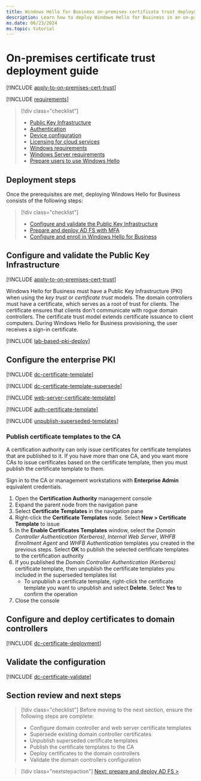 ```yaml
---
title: Windows Hello for Business on-premises certificate trust deployment guide
description: Learn how to deploy Windows Hello for Business in an on-premises, certificate trust scenario.
ms.date: 06/23/2024
ms.topic: tutorial
---
```


# On-premises certificate trust deployment guide

[!INCLUDE [apply-to-on-premises-cert-trust](includes/apply-to-on-premises-cert-trust.md)]

[!INCLUDE [requirements](includes/requirements.md)]

> [!div class="checklist"]
>
> - [Public Key Infrastructure](index.md#pki-requirements)
> - [Authentication](index.md#authentication-to-microsoft-entra-id)
> - [Device configuration](index.md#device-configuration-options)
> - [Licensing for cloud services](index.md#licensing-for-cloud-services-requirements)
> - [Windows requirements](index.md#windows-requirements)
> - [Windows Server requirements](index.md#windows-server-requirements)
> - [Prepare users to use Windows Hello](prepare-users.md)

## Deployment steps

Once the prerequisites are met, deploying Windows Hello for Business consists of the following steps:

> [!div class="checklist"]
>
> - [Configure and validate the Public Key Infrastructure](#configure-and-validate-the-public-key-infrastructure)
> - [Prepare and deploy AD FS with MFA](on-premises-cert-trust-adfs.md)
> - [Configure and enroll in Windows Hello for Business](on-premises-cert-trust-enroll.md)

## Configure and validate the Public Key Infrastructure

[!INCLUDE [apply-to-on-premises-cert-trust](includes/apply-to-on-premises-cert-trust.md)]

Windows Hello for Business must have a Public Key Infrastructure (PKI) when using the *key trust* or *certificate trust* models. The domain controllers must have a certificate, which serves as a root of trust for clients. The certificate ensures that clients don't communicate with rogue domain controllers. The certificate trust model extends certificate issuance to client computers. During Windows Hello for Business provisioning, the user receives a sign-in certificate.

[!INCLUDE [lab-based-pki-deploy](includes/lab-based-pki-deploy.md)]

## Configure the enterprise PKI

[!INCLUDE [dc-certificate-template](includes/certificate-template-dc.md)]

[!INCLUDE [dc-certificate-template-supersede](includes/dc-certificate-supersede.md)]

[!INCLUDE [web-server-certificate-template](includes/certificate-template-web-server.md)]

[!INCLUDE [auth-certificate-template](includes/certificate-template-auth.md)]

[!INCLUDE [unpublish-superseded-templates](includes/unpublish-superseded-templates.md)]

### Publish certificate templates to the CA

A certification authority can only issue certificates for certificate templates that are published to it. If you have more than one CA, and you want more CAs to issue certificates based on the certificate template, then you must publish the certificate template to them.

Sign in to the CA or management workstations with **Enterprise Admin** equivalent credentials.

1. Open the **Certification Authority** management console
1. Expand the parent node from the navigation pane
1. Select **Certificate Templates** in the navigation pane
1. Right-click the **Certificate Templates** node. Select **New > Certificate Template** to issue
1. In the **Enable Certificates Templates** window, select the *Domain Controller Authentication (Kerberos)*, *Internal Web Server*, *WHFB Enrollment Agent* and *WHFB Authentication* templates you created in the previous steps. Select **OK** to publish the selected certificate templates to the certification authority
1. If you published the *Domain Controller Authentication (Kerberos)* certificate template, then unpublish the certificate templates you included in the superseded templates list
   - To unpublish a certificate template, right-click the certificate template you want to unpublish and select **Delete**. Select **Yes** to confirm the operation
1. Close the console

## Configure and deploy certificates to domain controllers

[!INCLUDE [dc-certificate-deployment](includes/dc-certificate-deployment.md)]

## Validate the configuration

[!INCLUDE [dc-certificate-validate](includes/dc-certificate-validate.md)]

## Section review and next steps

> [!div class="checklist"]
> Before moving to the next section, ensure the following steps are complete:
>
> - Configure domain controller and web server certificate templates
> - Supersede existing domain controller certificates
> - Unpublish superseded certificate templates
> - Publish the certificate templates to the CA
> - Deploy certificates to the domain controllers
> - Validate the domain controllers configuration

> [!div class="nextstepaction"]
> [Next: prepare and deploy AD FS >](on-premises-cert-trust-adfs.md)
